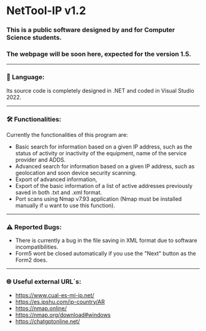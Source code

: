 # NetTool-IP v1.2
### This is a public software designed by and for Computer Science students.
### The webpage will be soon here, expected for the version 1.5.

-------------------------------------------------------------------------------------------------------------------------------------------------------------------
### 💬 Language:

  Its source code is completely designed in .NET and coded in Visual Studio 2022.


-------------------------------------------------------------------------------------------------------------------------------------------------------------------
### 🛠 Functionalities:

Currently the functionalities of this program are:
  - Basic search for information based on a given IP address, such as the status of activity or inactivity of the equipment, name of the service provider and ADDS.
  - Advanced search for information based on a given IP address, such as geolocation and soon device security scanning.
  - Export of advanced information,
  - Export of the basic information of a list of active addresses previously saved in both .txt and .xml format.
  - Port scans using Nmap v7.93 application (Nmap must be installed manually if u want to use this function).


-------------------------------------------------------------------------------------------------------------------------------------------------------------------
### ⚠️ Reported Bugs:

  - There is currently a bug in the file saving in XML format due to software incompatibilities.
  - Form5 wont be closed automatically if you use the "Next" button as the Form2 does.
  
  
-------------------------------------------------------------------------------------------------------------------------------------------------------------------
### 🌐 Useful external URL´s:

  - https://www.cual-es-mi-ip.net/
  - https://es.ipshu.com/ip-country/AR
  - https://nmap.online/
  - https://nmap.org/download#windows
  - https://chatgptonline.net/
